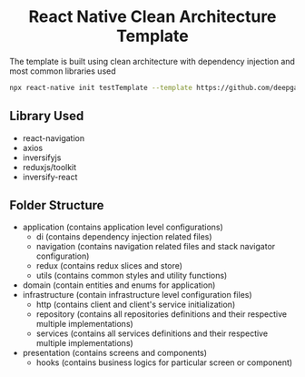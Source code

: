<!-- Title -->
<h1 align="center">
  React Native Clean Architecture Template
</h1>

<p>
    The template is built using clean architecture with dependency injection and most common libraries used
</p>

<!-- Body -->

```sh
npx react-native init testTemplate --template https://github.com/deepgandhi00/rn-clean-architecture-template
```

## Library Used

- react-navigation
- axios
- inversifyjs
- reduxjs/toolkit
- inversify-react


## Folder Structure

- application (contains application level configurations)
  - di (contains dependency injection related files)
  - navigation (contains navigation related files and stack navigator configuration)
  - redux (contains redux slices and store)
  - utils (contains common styles and utility functions)
- domain (contain entities and enums for application)
- infrastructure (contain infrastructure level configuration files)
  - http (contains client and client's service initialization)
  - repository (contains all repositories definitions and their respective multiple implementations)
  - services (contains all services definitions and their respective multiple implementations)
- presentation (contains screens and components)
  - hooks (contains business logics for particular screen or component)